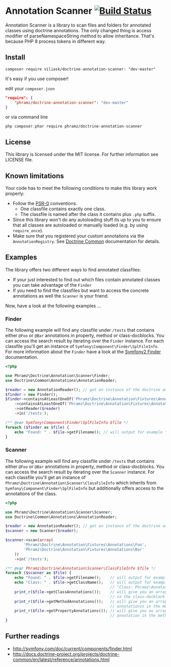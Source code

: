 # Annotation Scanner [![Build Status](https://travis-ci.org/phramz/doctrine-annotation-scanner.png?branch=master)](https://travis-ci.org/phramz/doctrine-annotation-scanner)

Annotation Scanner is a library to scan files and folders for annotated classes using doctrine annotations.
The only changed thing is access modifier of parseNamespaceString method to allow inheritance. That's because PHP 8 process tokens in different way.

Install
------

``` 
composer require viliask/doctrine-annotation-scanner: "dev-master"
```


It's easy if you use composer!

edit your `composer.json`

``` json
"require": {
    "phramz/doctrine-annotation-scanner": "dev-master"
}
```

or via command line

``` 
php composer.phar require phramz/doctrine-annotation-scanner
```

License
-------

This library is licensed under the MIT license. For further information see LICENSE file.

Known limitations
------

Your code has to meet the following conditions to make this library work properly:
- Follow the [PSR-0](https://github.com/php-fig/fig-standards/blob/master/accepted/PSR-0.md) conventions.
  - One classfile contains exactly one class.
  - The classfile is named after the class it contains plus `.php` suffix.
- Since this library won't do any autoloading stuff its up to you to ensure that all
  classes are autoloaded or manually loaded (e.g. by using `require_once`).
- Make sure that you registered your custom annotations via the `AnnotationRegistry`.
  See [Doctrine Common](http://docs.doctrine-project.org/projects/doctrine-common/en/latest/reference/annotations.html#registering-annotations) documentation for details.

Examples
------

The library offers two different ways to find annotated classfiles:
- If your just interested to find out which files contain annotated classes
  you can take advantage of the `Finder`
- If you need to find the classfiles but want to access the concrete annotations as well
  the `Scanner` is your friend.

Now, have a look at the following examples ...

### Finder
The following example will find any classfile under `/tests` that contains either `@Foo` or `@Bar` annotations in 
property, method or class-docblocks.
You can access the search result by iterating over the `Finder` instance. For each classfile you'll get an instance of 
`Symfony\Component\Finder\SplFileInfo`.
For more information about the `Finder` have a look at the [Symfony2 Finder](http://symfony.com/doc/current/components/finder.html) documentation.


``` php
<?php

use Phramz\Doctrine\Annotation\Scanner\Finder;
use Doctrine\Common\Annotations\AnnotationReader;

$reader = new AnnotationReader(); // get an instance of the doctrine annotation reader
$finder = new Finder();
$finder->containsAtLeastOneOf('Phramz\Doctrine\Annotation\Fixtures\Annotations\Foo')
    ->containsAtLeastOneOf('Phramz\Doctrine\Annotation\Fixtures\Annotations\Bar')
    ->setReader($reader)
    ->in('/tests');

/** @var Symfony\Component\Finder\SplFileInfo $file */
foreach ($finder as $file) {
    echo "Found: " . $file->getFilename(); // will output for example "Found: AnnotatedClass.php"
}
```

### Scanner
The following example will find any classfile under `/tests` that contains either `@Foo` or `@Bar` annotations in
property, method or class-docblocks.
You can access the search result by iterating over the `Scanner` instance. For each classfile you'll get an instance of
`Phramz\Doctrine\Annotation\Scanner\ClassFileInfo` which inherits from `Symfony\Component\Finder\SplFileInfo` but
additionally offers access to the annotations of the class.

``` php
<?php

use Phramz\Doctrine\Annotation\Scanner\Scanner;
use Doctrine\Common\Annotations\AnnotationReader;

$reader = new AnnotationReader(); // get an instance of the doctrine annotation reader
$scanner = new Scanner($reader);

$scanner->scan(array(
        'Phramz\Doctrine\Annotation\Fixtures\Annotations\Foo',
        'Phramz\Doctrine\Annotation\Fixtures\Annotations\Bar'
    ))
    ->in('/tests');

/** @var Phramz\Doctrine\Annotation\Scanner\ClassFileInfo $file */
foreach ($scanner as $file) {
    echo "Found: " . $file->getFilename();    // will output for example "Found: AnnotatedClass.php"
    echo "Class: " . $file->getClassName();   // will output for example
                                              // "Class: Phramz\Annotation\AnnotatedClass"
    print_r($file->getClassAnnotations());    // will give you an array of all annotations
                                              // in the class-docblock
    print_r($file->getMethodAnnotations());   // will give you an array of all methods and
                                              // annotationss in the method-docblocks
    print_r($file->getPropertyAnnotations()); // will give you an array of all properties and
                                              // annotation in the method-docblocks
}
```

Further readings
------

- http://symfony.com/doc/current/components/finder.html
- http://docs.doctrine-project.org/projects/doctrine-common/en/latest/reference/annotations.html
